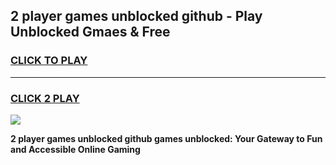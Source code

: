 
## 2 player games unblocked github - Play Unblocked Gmaes & Free
<h3>
<a href="https://premium.freeplayer.one?title=2_player_games_unblocked_github&ref=20F">CLICK TO PLAY</a></h3>
<hr>

<h3>
<a href="https://premium.freeplayer.one?title=2_player_games_unblocked_github&ref=20F">CLICK 2 PLAY</a>
  
</h3>

<a href="https://premium.freeplayer.one?title=2_player_games_unblocked_github&ref=20F/"><img src="https://clearcache.store/games.png"></a>


**2 player games unblocked github games unblocked: Your Gateway to Fun and Accessible Online Gaming**

